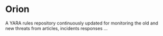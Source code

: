 # Orion
A YARA rules repository continuously updated for monitoring the old and new threats from articles, incidents responses ...
